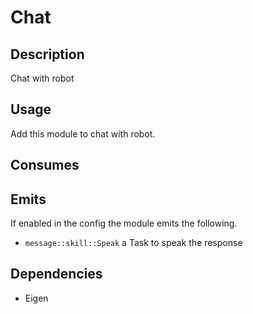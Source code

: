 # Chat

## Description

Chat with robot

## Usage

Add this module to chat with robot.

## Consumes

## Emits

If enabled in the config the module emits the following.

- `message::skill::Speak` a Task to speak the response

## Dependencies

- Eigen
